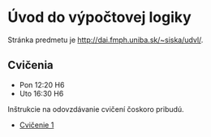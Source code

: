 Úvod do výpočtovej logiky
=========================

Stránka predmetu je http://dai.fmph.uniba.sk/~siska/udvl/.

Cvičenia
--------
* Pon 12:20 H6
* Uto 16:30 H6

Inštrukcie na odovzdávanie cvičení čoskoro pribudú.

* [Cvičenie 1](cv01)
